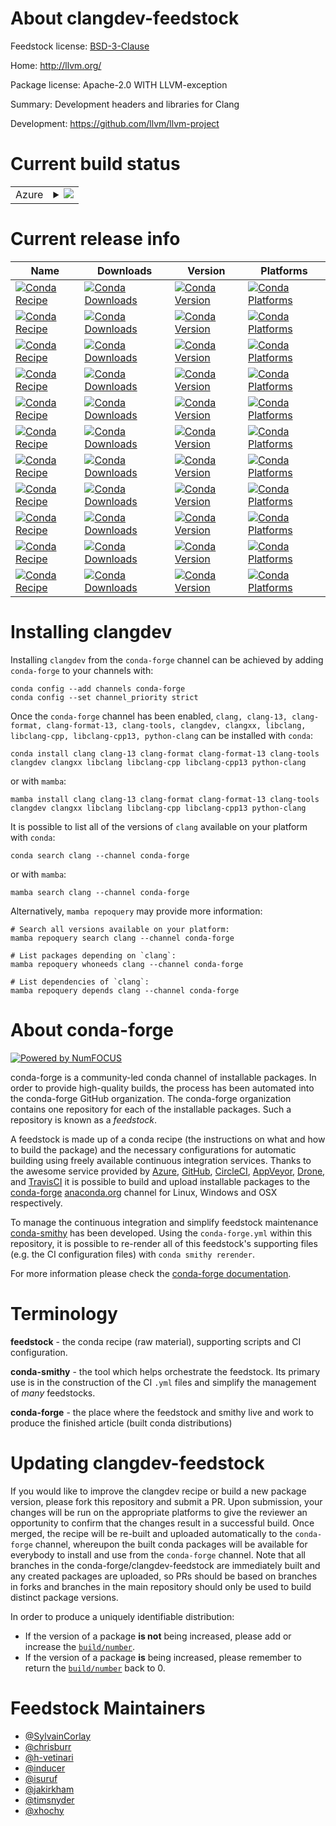 About clangdev-feedstock
========================

Feedstock license: [BSD-3-Clause](https://github.com/conda-forge/clangdev-feedstock/blob/main/LICENSE.txt)

Home: http://llvm.org/

Package license: Apache-2.0 WITH LLVM-exception

Summary: Development headers and libraries for Clang

Development: https://github.com/llvm/llvm-project

Current build status
====================


<table>
    
  <tr>
    <td>Azure</td>
    <td>
      <details>
        <summary>
          <a href="https://dev.azure.com/conda-forge/feedstock-builds/_build/latest?definitionId=153&branchName=main">
            <img src="https://dev.azure.com/conda-forge/feedstock-builds/_apis/build/status/clangdev-feedstock?branchName=main">
          </a>
        </summary>
        <table>
          <thead><tr><th>Variant</th><th>Status</th></tr></thead>
          <tbody><tr>
              <td>linux_64_variantdefault</td>
              <td>
                <a href="https://dev.azure.com/conda-forge/feedstock-builds/_build/latest?definitionId=153&branchName=main">
                  <img src="https://dev.azure.com/conda-forge/feedstock-builds/_apis/build/status/clangdev-feedstock?branchName=main&jobName=linux&configuration=linux%20linux_64_variantdefault" alt="variant">
                </a>
              </td>
            </tr><tr>
              <td>linux_64_variantroot_63004</td>
              <td>
                <a href="https://dev.azure.com/conda-forge/feedstock-builds/_build/latest?definitionId=153&branchName=main">
                  <img src="https://dev.azure.com/conda-forge/feedstock-builds/_apis/build/status/clangdev-feedstock?branchName=main&jobName=linux&configuration=linux%20linux_64_variantroot_63004" alt="variant">
                </a>
              </td>
            </tr><tr>
              <td>linux_aarch64_variantdefault</td>
              <td>
                <a href="https://dev.azure.com/conda-forge/feedstock-builds/_build/latest?definitionId=153&branchName=main">
                  <img src="https://dev.azure.com/conda-forge/feedstock-builds/_apis/build/status/clangdev-feedstock?branchName=main&jobName=linux&configuration=linux%20linux_aarch64_variantdefault" alt="variant">
                </a>
              </td>
            </tr><tr>
              <td>linux_aarch64_variantroot_63004</td>
              <td>
                <a href="https://dev.azure.com/conda-forge/feedstock-builds/_build/latest?definitionId=153&branchName=main">
                  <img src="https://dev.azure.com/conda-forge/feedstock-builds/_apis/build/status/clangdev-feedstock?branchName=main&jobName=linux&configuration=linux%20linux_aarch64_variantroot_63004" alt="variant">
                </a>
              </td>
            </tr><tr>
              <td>linux_ppc64le_variantdefault</td>
              <td>
                <a href="https://dev.azure.com/conda-forge/feedstock-builds/_build/latest?definitionId=153&branchName=main">
                  <img src="https://dev.azure.com/conda-forge/feedstock-builds/_apis/build/status/clangdev-feedstock?branchName=main&jobName=linux&configuration=linux%20linux_ppc64le_variantdefault" alt="variant">
                </a>
              </td>
            </tr><tr>
              <td>linux_ppc64le_variantroot_63004</td>
              <td>
                <a href="https://dev.azure.com/conda-forge/feedstock-builds/_build/latest?definitionId=153&branchName=main">
                  <img src="https://dev.azure.com/conda-forge/feedstock-builds/_apis/build/status/clangdev-feedstock?branchName=main&jobName=linux&configuration=linux%20linux_ppc64le_variantroot_63004" alt="variant">
                </a>
              </td>
            </tr><tr>
              <td>osx_64_variantdefault</td>
              <td>
                <a href="https://dev.azure.com/conda-forge/feedstock-builds/_build/latest?definitionId=153&branchName=main">
                  <img src="https://dev.azure.com/conda-forge/feedstock-builds/_apis/build/status/clangdev-feedstock?branchName=main&jobName=osx&configuration=osx%20osx_64_variantdefault" alt="variant">
                </a>
              </td>
            </tr><tr>
              <td>osx_64_variantroot_63004</td>
              <td>
                <a href="https://dev.azure.com/conda-forge/feedstock-builds/_build/latest?definitionId=153&branchName=main">
                  <img src="https://dev.azure.com/conda-forge/feedstock-builds/_apis/build/status/clangdev-feedstock?branchName=main&jobName=osx&configuration=osx%20osx_64_variantroot_63004" alt="variant">
                </a>
              </td>
            </tr><tr>
              <td>osx_arm64_variantdefault</td>
              <td>
                <a href="https://dev.azure.com/conda-forge/feedstock-builds/_build/latest?definitionId=153&branchName=main">
                  <img src="https://dev.azure.com/conda-forge/feedstock-builds/_apis/build/status/clangdev-feedstock?branchName=main&jobName=osx&configuration=osx%20osx_arm64_variantdefault" alt="variant">
                </a>
              </td>
            </tr><tr>
              <td>osx_arm64_variantroot_63004</td>
              <td>
                <a href="https://dev.azure.com/conda-forge/feedstock-builds/_build/latest?definitionId=153&branchName=main">
                  <img src="https://dev.azure.com/conda-forge/feedstock-builds/_apis/build/status/clangdev-feedstock?branchName=main&jobName=osx&configuration=osx%20osx_arm64_variantroot_63004" alt="variant">
                </a>
              </td>
            </tr><tr>
              <td>win_64</td>
              <td>
                <a href="https://dev.azure.com/conda-forge/feedstock-builds/_build/latest?definitionId=153&branchName=main">
                  <img src="https://dev.azure.com/conda-forge/feedstock-builds/_apis/build/status/clangdev-feedstock?branchName=main&jobName=win&configuration=win%20win_64_" alt="variant">
                </a>
              </td>
            </tr>
          </tbody>
        </table>
      </details>
    </td>
  </tr>
</table>

Current release info
====================

| Name | Downloads | Version | Platforms |
| --- | --- | --- | --- |
| [![Conda Recipe](https://img.shields.io/badge/recipe-clang-green.svg)](https://anaconda.org/conda-forge/clang) | [![Conda Downloads](https://img.shields.io/conda/dn/conda-forge/clang.svg)](https://anaconda.org/conda-forge/clang) | [![Conda Version](https://img.shields.io/conda/vn/conda-forge/clang.svg)](https://anaconda.org/conda-forge/clang) | [![Conda Platforms](https://img.shields.io/conda/pn/conda-forge/clang.svg)](https://anaconda.org/conda-forge/clang) |
| [![Conda Recipe](https://img.shields.io/badge/recipe-clang--13-green.svg)](https://anaconda.org/conda-forge/clang-13) | [![Conda Downloads](https://img.shields.io/conda/dn/conda-forge/clang-13.svg)](https://anaconda.org/conda-forge/clang-13) | [![Conda Version](https://img.shields.io/conda/vn/conda-forge/clang-13.svg)](https://anaconda.org/conda-forge/clang-13) | [![Conda Platforms](https://img.shields.io/conda/pn/conda-forge/clang-13.svg)](https://anaconda.org/conda-forge/clang-13) |
| [![Conda Recipe](https://img.shields.io/badge/recipe-clang--format-green.svg)](https://anaconda.org/conda-forge/clang-format) | [![Conda Downloads](https://img.shields.io/conda/dn/conda-forge/clang-format.svg)](https://anaconda.org/conda-forge/clang-format) | [![Conda Version](https://img.shields.io/conda/vn/conda-forge/clang-format.svg)](https://anaconda.org/conda-forge/clang-format) | [![Conda Platforms](https://img.shields.io/conda/pn/conda-forge/clang-format.svg)](https://anaconda.org/conda-forge/clang-format) |
| [![Conda Recipe](https://img.shields.io/badge/recipe-clang--format--13-green.svg)](https://anaconda.org/conda-forge/clang-format-13) | [![Conda Downloads](https://img.shields.io/conda/dn/conda-forge/clang-format-13.svg)](https://anaconda.org/conda-forge/clang-format-13) | [![Conda Version](https://img.shields.io/conda/vn/conda-forge/clang-format-13.svg)](https://anaconda.org/conda-forge/clang-format-13) | [![Conda Platforms](https://img.shields.io/conda/pn/conda-forge/clang-format-13.svg)](https://anaconda.org/conda-forge/clang-format-13) |
| [![Conda Recipe](https://img.shields.io/badge/recipe-clang--tools-green.svg)](https://anaconda.org/conda-forge/clang-tools) | [![Conda Downloads](https://img.shields.io/conda/dn/conda-forge/clang-tools.svg)](https://anaconda.org/conda-forge/clang-tools) | [![Conda Version](https://img.shields.io/conda/vn/conda-forge/clang-tools.svg)](https://anaconda.org/conda-forge/clang-tools) | [![Conda Platforms](https://img.shields.io/conda/pn/conda-forge/clang-tools.svg)](https://anaconda.org/conda-forge/clang-tools) |
| [![Conda Recipe](https://img.shields.io/badge/recipe-clangdev-green.svg)](https://anaconda.org/conda-forge/clangdev) | [![Conda Downloads](https://img.shields.io/conda/dn/conda-forge/clangdev.svg)](https://anaconda.org/conda-forge/clangdev) | [![Conda Version](https://img.shields.io/conda/vn/conda-forge/clangdev.svg)](https://anaconda.org/conda-forge/clangdev) | [![Conda Platforms](https://img.shields.io/conda/pn/conda-forge/clangdev.svg)](https://anaconda.org/conda-forge/clangdev) |
| [![Conda Recipe](https://img.shields.io/badge/recipe-clangxx-green.svg)](https://anaconda.org/conda-forge/clangxx) | [![Conda Downloads](https://img.shields.io/conda/dn/conda-forge/clangxx.svg)](https://anaconda.org/conda-forge/clangxx) | [![Conda Version](https://img.shields.io/conda/vn/conda-forge/clangxx.svg)](https://anaconda.org/conda-forge/clangxx) | [![Conda Platforms](https://img.shields.io/conda/pn/conda-forge/clangxx.svg)](https://anaconda.org/conda-forge/clangxx) |
| [![Conda Recipe](https://img.shields.io/badge/recipe-libclang-green.svg)](https://anaconda.org/conda-forge/libclang) | [![Conda Downloads](https://img.shields.io/conda/dn/conda-forge/libclang.svg)](https://anaconda.org/conda-forge/libclang) | [![Conda Version](https://img.shields.io/conda/vn/conda-forge/libclang.svg)](https://anaconda.org/conda-forge/libclang) | [![Conda Platforms](https://img.shields.io/conda/pn/conda-forge/libclang.svg)](https://anaconda.org/conda-forge/libclang) |
| [![Conda Recipe](https://img.shields.io/badge/recipe-libclang--cpp-green.svg)](https://anaconda.org/conda-forge/libclang-cpp) | [![Conda Downloads](https://img.shields.io/conda/dn/conda-forge/libclang-cpp.svg)](https://anaconda.org/conda-forge/libclang-cpp) | [![Conda Version](https://img.shields.io/conda/vn/conda-forge/libclang-cpp.svg)](https://anaconda.org/conda-forge/libclang-cpp) | [![Conda Platforms](https://img.shields.io/conda/pn/conda-forge/libclang-cpp.svg)](https://anaconda.org/conda-forge/libclang-cpp) |
| [![Conda Recipe](https://img.shields.io/badge/recipe-libclang--cpp13-green.svg)](https://anaconda.org/conda-forge/libclang-cpp13) | [![Conda Downloads](https://img.shields.io/conda/dn/conda-forge/libclang-cpp13.svg)](https://anaconda.org/conda-forge/libclang-cpp13) | [![Conda Version](https://img.shields.io/conda/vn/conda-forge/libclang-cpp13.svg)](https://anaconda.org/conda-forge/libclang-cpp13) | [![Conda Platforms](https://img.shields.io/conda/pn/conda-forge/libclang-cpp13.svg)](https://anaconda.org/conda-forge/libclang-cpp13) |
| [![Conda Recipe](https://img.shields.io/badge/recipe-python--clang-green.svg)](https://anaconda.org/conda-forge/python-clang) | [![Conda Downloads](https://img.shields.io/conda/dn/conda-forge/python-clang.svg)](https://anaconda.org/conda-forge/python-clang) | [![Conda Version](https://img.shields.io/conda/vn/conda-forge/python-clang.svg)](https://anaconda.org/conda-forge/python-clang) | [![Conda Platforms](https://img.shields.io/conda/pn/conda-forge/python-clang.svg)](https://anaconda.org/conda-forge/python-clang) |

Installing clangdev
===================

Installing `clangdev` from the `conda-forge` channel can be achieved by adding `conda-forge` to your channels with:

```
conda config --add channels conda-forge
conda config --set channel_priority strict
```

Once the `conda-forge` channel has been enabled, `clang, clang-13, clang-format, clang-format-13, clang-tools, clangdev, clangxx, libclang, libclang-cpp, libclang-cpp13, python-clang` can be installed with `conda`:

```
conda install clang clang-13 clang-format clang-format-13 clang-tools clangdev clangxx libclang libclang-cpp libclang-cpp13 python-clang
```

or with `mamba`:

```
mamba install clang clang-13 clang-format clang-format-13 clang-tools clangdev clangxx libclang libclang-cpp libclang-cpp13 python-clang
```

It is possible to list all of the versions of `clang` available on your platform with `conda`:

```
conda search clang --channel conda-forge
```

or with `mamba`:

```
mamba search clang --channel conda-forge
```

Alternatively, `mamba repoquery` may provide more information:

```
# Search all versions available on your platform:
mamba repoquery search clang --channel conda-forge

# List packages depending on `clang`:
mamba repoquery whoneeds clang --channel conda-forge

# List dependencies of `clang`:
mamba repoquery depends clang --channel conda-forge
```


About conda-forge
=================

[![Powered by
NumFOCUS](https://img.shields.io/badge/powered%20by-NumFOCUS-orange.svg?style=flat&colorA=E1523D&colorB=007D8A)](https://numfocus.org)

conda-forge is a community-led conda channel of installable packages.
In order to provide high-quality builds, the process has been automated into the
conda-forge GitHub organization. The conda-forge organization contains one repository
for each of the installable packages. Such a repository is known as a *feedstock*.

A feedstock is made up of a conda recipe (the instructions on what and how to build
the package) and the necessary configurations for automatic building using freely
available continuous integration services. Thanks to the awesome service provided by
[Azure](https://azure.microsoft.com/en-us/services/devops/), [GitHub](https://github.com/),
[CircleCI](https://circleci.com/), [AppVeyor](https://www.appveyor.com/),
[Drone](https://cloud.drone.io/welcome), and [TravisCI](https://travis-ci.com/)
it is possible to build and upload installable packages to the
[conda-forge](https://anaconda.org/conda-forge) [anaconda.org](https://anaconda.org/)
channel for Linux, Windows and OSX respectively.

To manage the continuous integration and simplify feedstock maintenance
[conda-smithy](https://github.com/conda-forge/conda-smithy) has been developed.
Using the ``conda-forge.yml`` within this repository, it is possible to re-render all of
this feedstock's supporting files (e.g. the CI configuration files) with ``conda smithy rerender``.

For more information please check the [conda-forge documentation](https://conda-forge.org/docs/).

Terminology
===========

**feedstock** - the conda recipe (raw material), supporting scripts and CI configuration.

**conda-smithy** - the tool which helps orchestrate the feedstock.
                   Its primary use is in the construction of the CI ``.yml`` files
                   and simplify the management of *many* feedstocks.

**conda-forge** - the place where the feedstock and smithy live and work to
                  produce the finished article (built conda distributions)


Updating clangdev-feedstock
===========================

If you would like to improve the clangdev recipe or build a new
package version, please fork this repository and submit a PR. Upon submission,
your changes will be run on the appropriate platforms to give the reviewer an
opportunity to confirm that the changes result in a successful build. Once
merged, the recipe will be re-built and uploaded automatically to the
`conda-forge` channel, whereupon the built conda packages will be available for
everybody to install and use from the `conda-forge` channel.
Note that all branches in the conda-forge/clangdev-feedstock are
immediately built and any created packages are uploaded, so PRs should be based
on branches in forks and branches in the main repository should only be used to
build distinct package versions.

In order to produce a uniquely identifiable distribution:
 * If the version of a package **is not** being increased, please add or increase
   the [``build/number``](https://docs.conda.io/projects/conda-build/en/latest/resources/define-metadata.html#build-number-and-string).
 * If the version of a package **is** being increased, please remember to return
   the [``build/number``](https://docs.conda.io/projects/conda-build/en/latest/resources/define-metadata.html#build-number-and-string)
   back to 0.

Feedstock Maintainers
=====================

* [@SylvainCorlay](https://github.com/SylvainCorlay/)
* [@chrisburr](https://github.com/chrisburr/)
* [@h-vetinari](https://github.com/h-vetinari/)
* [@inducer](https://github.com/inducer/)
* [@isuruf](https://github.com/isuruf/)
* [@jakirkham](https://github.com/jakirkham/)
* [@timsnyder](https://github.com/timsnyder/)
* [@xhochy](https://github.com/xhochy/)

